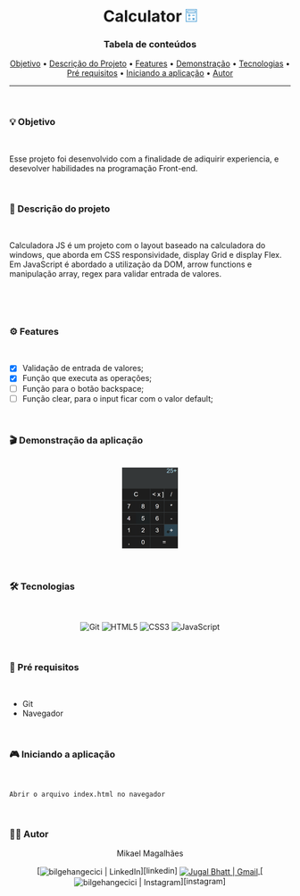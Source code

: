 <div>
<h1 align="center">Calculator 
 <img  src="project/img/iconcalc.png" width="20" heigth="20">
</h1>

<h3 align="center">Tabela de conteúdos</h3>

 <p align="center">
 <a href="#objetivo">Objetivo</a> •
 <a href="#desc">Descrição do Projeto</a> • 
 <a href="#features">Features</a> •  
 <a href="#demonstracao">Demonstração</a> •
 <a href="#tecnologias">Tecnologias</a> • 
 <a href="#requisitos">Pré requisitos</a> • 
 <a href="#init">Iniciando a aplicação</a> • 
 <a href="#autor">Autor</a>
</p>
  
---

<br/>

<a id="objetivo"></a>

### 💡 Objetivo

<br/>
<p>Esse projeto foi desenvolvido com a finalidade de adiquirir experiencia, e desevolver habilidades na programação Front-end.</p><br/>

<a id="desc"></a>

### 📝 Descrição do projeto

<br/>
<p> 
  Calculadora JS é um projeto com o layout baseado na calculadora do windows, que aborda em CSS responsividade, display Grid e display Flex. Em JavaScript é abordado a utilização da DOM, arrow functions e manipulação array, regex para validar entrada de valores.
</p><br/>

<a id="features"></a></br>

### ⚙ Features

</br>

- [x] Validação de entrada de valores;
- [x] Função que executa as operações;
- [ ] Função para o botão backspace;
- [ ] Função clear, para o input ficar com o valor default;

</br>

<a id="demonstracao"></a>

### 🎬 Demonstração da aplicação

<br/>
<div align="center">
 <img  src="project/img/gif.gif" width="100" heigth="100">
 </div>

<a id="tecnologias"></a><br/>

### 🛠 Tecnologias

<br/>
<div align="center">

![Git](https://img.shields.io/badge/-Git-%23F05032?style=flat-square&logo=git&logoColor=%23ffffff)
![HTML5](https://img.shields.io/badge/-HTML5-orange?style=flat-square&logo=html5&logoColor=%23ffffff)
![CSS3](https://img.shields.io/badge/-CSS-blue?style=flat-square&logo=css3)
![JavaScript](https://img.shields.io/badge/-JavaScript-yellow?style=flat-square&logo=javascript&logoColor=%23ffffff)

</div>
<a id="requisitos"></a><br/>

### 📎 Pré requisitos

<br/>

- Git
- Navegador

<a id="init"></a><br/>

### 🎮 Iniciando a aplicação

<br/>

```
Abrir o arquivo index.html no navegador
```

<a id="autor"></a><br/>

### 🙋‍♂️ Autor

<p align="center">Mikael Magalhães</p>

<div align="center">

[<img align="center" alt="bilgehangecici  | LinkedIn" width="35px" src="https://i.pinimg.com/originals/de/b4/6f/deb46f02a59e3b3a2aa58fac16290d63.gif" link=https://https://www.linkedin.com/in/mikael-magalhães-207842173 target="_blank"/>][linkedin]
<a href="mailto:mikael.omagalhaes@gmail.com">
<img align="center" alt="Jugal Bhatt | Gmail" width="34px" src="https://github.com/TheDudeThatCode/TheDudeThatCode/blob/master/Assets/Gmail.svg" />
</a>
[<img align="center" alt="bilgehangecici | Instagram" width="35px" src="https://thumbs.gfycat.com/OrnateOrneryFoal-max-1mb.gif" target="_blank" />][instagram]

</div>
<br/>
